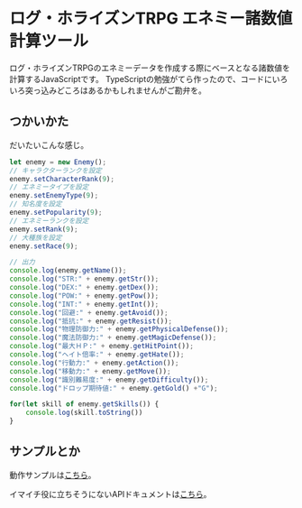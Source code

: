 # ログ・ホライズンTRPG エネミー諸数値計算ツール

ログ・ホライズンTRPGのエネミーデータを作成する際にベースとなる諸数値を計算するJavaScriptです。
TypeScriptの勉強がてら作ったので、コードにいろいろ突っ込みどころはあるかもしれませんがご勘弁を。

## つかいかた

だいたいこんな感じ。

```js
let enemy = new Enemy();
// キャラクターランクを設定
enemy.setCharacterRank(9);
// エネミータイプを設定
enemy.setEnemyType(9);
// 知名度を設定
enemy.setPopularity(9);
// エネミーランクを設定
enemy.setRank(9);
// 大種族を設定
enemy.setRace(9);

// 出力
console.log(enemy.getName());
console.log("STR:" + enemy.getStr());
console.log("DEX:" + enemy.getDex());
console.log("POW:" + enemy.getPow());
console.log("INT:" + enemy.getInt());
console.log("回避:" + enemy.getAvoid());
console.log("抵抗:" + enemy.getResist());
console.log("物理防御力:" + enemy.getPhysicalDefense());
console.log("魔法防御力:" + enemy.getMagicDefense());
console.log("最大ＨＰ:" + enemy.getHitPoint());
console.log("ヘイト倍率:" + enemy.getHate());
console.log("行動力:" + enemy.getAction());
console.log("移動力:" + enemy.getMove());
console.log("識別難易度:" + enemy.getDifficulty());
console.log("ドロップ期待値:" + enemy.getGold() +"G");

for(let skill of enemy.getSkills()) {
    console.log(skill.toString())
}
```

## サンプルとか

動作サンプルは[こちら](https://yamane.github.io/lhz_enemy_js/)。

イマイチ役に立ちそうにないAPIドキュメントは[こちら](https://yamane.github.io/lhz_enemy_js/docs/)。